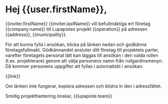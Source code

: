 # Hej {{user.firstName}},

{{inviter.firstName}} {{inviter.lastName}} vill befullmäktiga ert företag {{company.name}} till Lupapistes projekt {{operation}} på adressen {{address}}, {{municipality}}.

För att kunna fylla i ansökan, klicka på länken nedan och godkänna företagsfullmakt. Gödkännandet ansluter ditt företag till projektets parter, varefter företagets personal lätt kan läggas till ansökan i den valda rollen (t.ex. projekterare) genom att välja personens namn från rullgardinsmenyn. Då kommer personens uppgifter att fyllas i automatiskt i ansökan.

{{link}}

Om länken inte fungerar, kopiera adressen och klistra in den i adressfältet.

Smidig projekthantering önskar,
{{lupapiste.team}}
